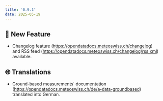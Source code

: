 ```yaml
---
title: '0.9.1'
date: 2025-05-19
---
```


## :rocket: New Feature

- Changelog feature (https://opendatadocs.meteoswiss.ch/changelog) and RSS feed (https://opendatadocs.meteoswiss.ch/changelog/rss.xml) available.

## :globe_with_meridians: Translations

- Ground-based measurements' documentation (https://opendatadocs.meteoswiss.ch/de/a-data-groundbased) translated into German.
